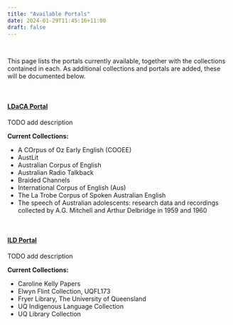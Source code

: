 ```yaml
---
title: "Available Portals"
date: 2024-01-29T11:45:16+11:00
draft: false
---
```


<br>

This page lists the portals currently available, together with the collections contained in each. As additional collections and portals are added, these will be documented below.

<br>

#### [LDaCA Portal](https://data.ldaca.edu.au)

TODO add description

__Current Collections:__
- A COrpus of Oz Early English (COOEE)
- AustLit
- Australian Corpus of English
- Australian Radio Talkback
- Braided Channels
- International Corpus of English (Aus)
- The La Trobe Corpus of Spoken Australian English
- The speech of Australian adolescents: research data and recordings collected by A.G. Mitchell and Arthur Delbridge in 1959 and 1960

<br>

#### [ILD Portal](https://ild.ldaca.edu.au)

TODO add description

__Current Collections:__
- Caroline Kelly Papers
- Elwyn Flint Collection, UQFL173
- Fryer Library, The University of Queensland
- UQ Indigenous Language Collection
- UQ Library Collection

<br>